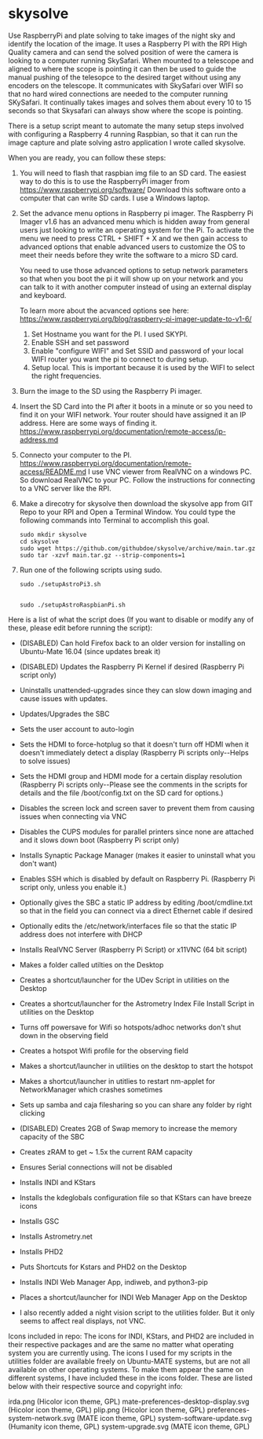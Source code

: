 # skysolve
Use RaspberryPi and plate solving to take images of the night sky and identify the location of the image.
 It uses a Raspberry PI with the RPI High Quality camera and can send the solved position of were the camera is looking to a computer running SkySafari.  When mounted to a telescope and aligned to where the scope is pointing it can then be used to guide the manual pushing of the telesopce to the desired target without using any encoders on the telescope.  It communicates with SkySafari over WIFI so that no hard wired connections are needed to the computer running SKySafari.  It continually takes images and solves them about every 10 to 15 seconds so that Skysafari can always show where the scope is pointing.


There is a setup script meant to automate the many setup steps involved with configuring a Raspberry 4 running Raspbian,
so that it can run the image capture and plate solving astro application I wrote called skysolve. 

When you are ready, you can follow these steps:


1.  You will need to flash that raspbian img file to an SD card.  The easiest way to do this is to use the RaspberryPi imager
      from https://www.raspberrypi.org/software/   Download this software onto a computer that can write SD cards.  I use a Windows laptop.

2. Set the advance menu options in Raspberry pi imager.
      The Raspberry Pi Imager v1.6 has an advanced menu which is hidden away from general users just looking to write an operating system for the Pi. To activate the menu we need to press CTRL + SHIFT + X and we then gain access to advanced options that enable advanced users to customize the OS to meet their needs before they write the software to a micro SD card. 

     You need to use those advanced options to setup network parameters so that when you boot the pi it will show up on your network and you can talk to it with another computer instead of using an external display and keyboard.

     To learn more about the acvanced options see here: https://www.raspberrypi.org/blog/raspberry-pi-imager-update-to-v1-6/

     1. Set Hostname you want for the PI.   I used SKYPI.
     2. Enable SSH and set password
     3. Enable "configure WIFI" and Set SSID and password of your local WIFI router you want the pi to connect to during setup.
     4. Setup local.  This is important because it is used by the WIFI to select the right frequencies.
     

3.  Burn the image to the SD using the Raspberry Pi imager.

  
4.  Insert the SD Card into the PI after it boots in a minute or so you need to find it on your WIFI network. Your router should have assigned it an
     IP address.  Here are some ways of finding it.  https://www.raspberrypi.org/documentation/remote-access/ip-address.md

5. Connecto your computer to the PI. https://www.raspberrypi.org/documentation/remote-access/README.md
  I use VNC viewer from RealVNC on a windows PC.  So download RealVNC to your PC.  Follow the instructions for connecting to a VNC server like the RPI.



7.  Make a direcotry for skysolve then download the skysolve app from GIT Repo to your RPI and Open a Terminal Window.  You could type the following commands into Terminal to accomplish this goal.

		sudo mkdir skysolve
        cd skysolve
        sudo wget https://github.com/githubdoe/skysolve/archive/main.tar.gz
        sudo tar -xzvf main.tar.gz --strip-components=1
	

	

	
9.  Run one of the following scripts using sudo.

		sudo ./setupAstroPi3.sh

		
		sudo ./setupAstroRaspbianPi.sh
	
Here is a list of what the script does (If you want to disable or modify any of these, please edit before running the script):

- (DISABLED) Can hold Firefox back to an older version for installing on Ubuntu-Mate 16.04 (since updates break it)

- (DISABLED) Updates the Raspberry Pi Kernel if desired (Raspberry Pi script only)

- Uninstalls unattended-upgrades since they can slow down imaging and cause issues with updates.

- Updates/Upgrades the SBC

- Sets the user account to auto-login

- Sets the HDMI to force-hotplug so that it doesn't turn off HDMI when it doesn't immediately detect a display (Raspberry Pi scripts only--Helps to solve issues)

- Sets the HDMI group and HDMI mode for a certain display resolution (Raspberry Pi scripts only--Please see the comments in the scripts for details and the file /boot/config.txt on the SD card for options.)

- Disables the screen lock and screen saver to prevent them from causing issues when connecting via VNC

- Disables the CUPS modules for parallel printers since none are attached and it slows down boot (Raspberry Pi script only)

- Installs Synaptic Package Manager (makes it easier to uninstall what you don't want)

- Enables SSH which is disabled by default on Raspberry Pi. (Raspberry Pi script only, unless you enable it.)

- Optionally gives the SBC a static IP address by editing /boot/cmdline.txt so that in the field you can connect via a direct Ethernet cable if desired

- Optionally edits the /etc/network/interfaces file so that the static IP address does not interfere with DHCP

- Installs RealVNC Server (Raspberry Pi Script) or x11VNC (64 bit script)

- Makes a folder called utilties on the Desktop

- Creates a shortcut/launcher for the UDev Script in utilities on the Desktop

- Creates a shortcut/launcher for the Astrometry Index File Install Script in utilities on the Desktop

- Turns off powersave for Wifi so hotspots/adhoc networks don't shut down in the observing field

- Creates a hotspot Wifi profile for the observing field

- Makes a shortcut/launcher in utilities on the desktop to start the hotspot

- Makes a shortcut/launcher in utitlies to restart nm-applet for NetworkManager which crashes sometimes

- Sets up samba and caja filesharing so you can share any folder by right clicking

- (DISABLED) Creates 2GB of Swap memory to increase the memory capacity of the SBC

- Creates zRAM to get ~ 1.5x the current RAM capacity

- Ensures Serial connections will not be disabled

- Installs INDI and KStars

- Installs the kdeglobals configuration file so that KStars can have breeze icons

- Installs GSC

- Installs Astrometry.net

- Installs PHD2

- Puts Shortcuts for Kstars and PHD2 on the Desktop

- Installs INDI Web Manager App, indiweb, and python3-pip

- Places a shortcut/launcher for INDI Web Manager App on the Desktop

- I also recently added a night vision script to the utilities folder.  But it only seems to affect real displays, not VNC.

Icons included in repo:
The icons for INDI, KStars, and PHD2 are included in their respective packages and are the same
no matter what operating system you are currently using.  The icons I used
for my scripts in the utilities folder are available freely on Ubuntu-MATE systems, but are not
all available on other operating systems.  To make them appear the same on different systems, I have
included these in the icons folder.  These are listed below with their respective source and copyright info:

irda.png (Hicolor icon theme, GPL)
mate-preferences-desktop-display.svg (Hicolor icon theme, GPL)
plip.png (Hicolor icon theme, GPL)
preferences-system-network.svg (MATE icon theme, GPL)
system-software-update.svg (Humanity icon theme, GPL)
system-upgrade.svg (MATE icon theme, GPL)

